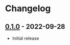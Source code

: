 # Changelog

## [0.1.0] - 2022-09-28

- Initial release

<!-- http://keepachangelog.com/ -->

<!-- [0.1.1]: https://github.com/Wrong2014/zce-page/compare/v0.1.0...v0.1.1 -->
[0.1.0]: https://github.com/Wrong2014/zce-page/releases/tag/v0.1.0
